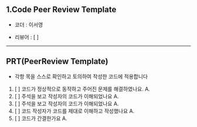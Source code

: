 ## 1.Code Peer Review Template

 * 코더 : 이서영

 * 리뷰어 : [ ]

-----------
## PRT(PeerReview Template)
* 각항 목을 스스로 확인하고 토의하여 작성한 코드에 적용합니다

1. [ ] 코드가 정상적으로 동작하고 주어진 문제를 해결하였나요.
     A.
2. [ ] 주석을 보고 작성자의 코드가 이해되었나요
     A.
3. [ ] 주석을 보고 작성자의 코드가 이해되었나요
     A.
4. [ ] 코드 작성자가 코드를 제대로 이해하고 작성했나요
     A.
5. [ ] 코드가 간결한가요
     A.

